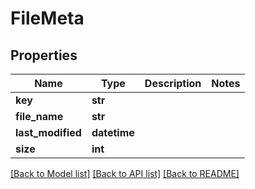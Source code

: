 # FileMeta

## Properties
Name | Type | Description | Notes
------------ | ------------- | ------------- | -------------
**key** | **str** |  | 
**file_name** | **str** |  | 
**last_modified** | **datetime** |  | 
**size** | **int** |  | 

[[Back to Model list]](../README.md#documentation-for-models) [[Back to API list]](../README.md#documentation-for-api-endpoints) [[Back to README]](../README.md)


